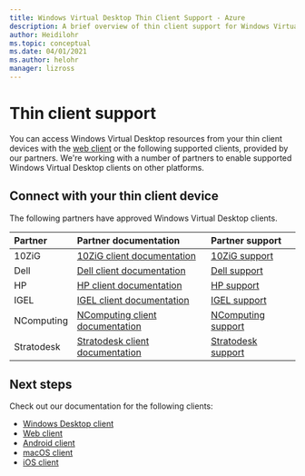 ```yaml
---
title: Windows Virtual Desktop Thin Client Support - Azure
description: A brief overview of thin client support for Windows Virtual Desktop.
author: Heidilohr
ms.topic: conceptual
ms.date: 04/01/2021
ms.author: helohr
manager: lizross
---
```

# Thin client support

You can access Windows Virtual Desktop resources from your thin client devices with the [web client](connect-web.md) or the following supported clients, provided by our partners. We're working with a number of partners to enable supported Windows Virtual Desktop clients on other platforms.

## Connect with your thin client device

The following partners have approved Windows Virtual Desktop clients.

|Partner|Partner documentation|Partner support|
|:------|:--------------------|:--------------|
|10ZiG |[10ZiG client documentation](https://www.10zig.com/about/microsoft-windows-virtual-desktop)|[10ZiG support](https://www.10zig.com/resources/support_faq)|
|Dell |[Dell client documentation](https://www.delltechnologies.com/en-us/collaterals/unauth/data-sheets/products/thin-clients/dell-thinos-9-for-microsoft-wvd.pdf)|[Dell support](https://www.dell.com/support)|
|HP |[HP client documentation](https://h20195.www2.hp.com/v2/GetDocument.aspx?docname=c07051097)|[HP support](https://support.hp.com/us-en/products/workstations-thin-clients)|
|IGEL |[IGEL client documentation](https://www.igel.com/igel-solution-family/windows-virtual-desktop/)|[IGEL support](https://www.igel.com/support/)|
|NComputing |[NComputing client documentation](https://www.ncomputing.com/microsoft)|[NComputing support](https://www.ncomputing.com/support/support-options)|
|Stratodesk |[Stratodesk client documentation](https://www.stratodesk.com/kb/Microsoft_Windows_Virtual_Desktop_(WVD))|[Stratodesk support](https://www.stratodesk.com/support/)|

## Next steps

Check out our documentation for the following clients:

- [Windows Desktop client](connect-windows-7-10.md)
- [Web client](connect-web.md)
- [Android client](connect-android.md)
- [macOS client](connect-macos.md)
- [iOS client](connect-ios.md)
